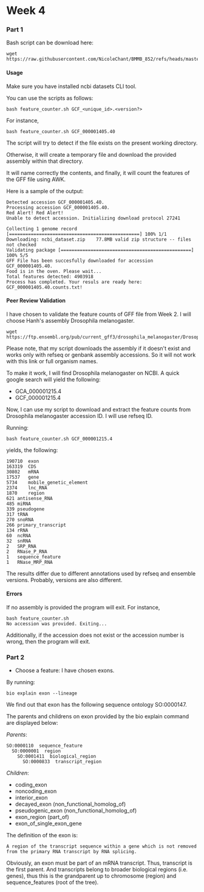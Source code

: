 # Week 4 


### Part 1 

Bash script can be download here:

```
wget https://raw.githubusercontent.com/NicoleChant/BMMB_852/refs/heads/master/Week4/feature_counter.sh
```

#### Usage

Make sure you have installed ncbi datasets CLI tool.

You can use the scripts as follows:

```
bash feature_counter.sh GCF_<unique_id>.<version?>
```

For instance,

```
bash feature_counter.sh GCF_000001405.40
```

The script will try to detect if the file exists on the present working directory.

Otherwise, it will create a temporary file and download the provided assembly within that directory.

It will name correctly the contents, and finally, it will count the features of the GFF file using AWK.

Here is a sample of the output:

```
Detected accession GCF_000001405.40.
Processing accession GCF_000001405.40.
Red Alert! Red Alert!
Unable to detect accession. Initializing download protocol 27241

Collecting 1 genome record [================================================] 100% 1/1
Downloading: ncbi_dataset.zip    77.8MB valid zip structure -- files not checked
Validating package [================================================] 100% 5/5
GFF File has been succesfully downloaded for accession GCF_000001405.40.
Food is in the oven. Please wait...
Total features detected: 4903918
Process has completed. Your resuls are ready here: GCF_000001405.40.counts.txt!
```

#### Peer Review Validation

I have chosen to validate the feature counts of GFF file from Week 2. I will choose Hanh's assembly Drosophila melanogaster.

```
wget https://ftp.ensembl.org/pub/current_gff3/drosophila_melanogaster/Drosophila_melanogaster.BDGP6.46.112.gff3.gz
```

Please note, that my script downloads the assembly if it doesn't exist and works only with refseq or genbank assembly accessions. 
So it will not work with this link or full organism names.

To make it work, I will find Drosophila melanogaster on NCBI. A quick google search will yield the following:

- GCA_000001215.4	
- GCF_000001215.4

Now, I can use my script to download and extract the feature counts from Drosophila melanogaster accession ID. I will use refseq ID.

Running:

```
bash feature_counter.sh GCF_000001215.4
```

yields, the following:

```
190710	exon
163319	CDS
30802	mRNA
17537	gene
5734	mobile_genetic_element
2374	lnc_RNA
1870	region
621	antisense_RNA
485	miRNA
339	pseudogene
317	tRNA
270	snoRNA
266	primary_transcript
134	rRNA
60	ncRNA
32	snRNA
2	SRP_RNA
2	RNase_P_RNA
1	sequence_feature
1	RNase_MRP_RNA
```

The results differ due to different annotations used by refseq and ensemble versions. Probably, versions are also different.

#### Errors


If no assembly is provided the program will exit. For instance,


```
bash feature_counter.sh 
No accession was provided. Exiting...
```

Additionally, if the accession does not exist or the accession number is wrong, then the program will exit.

### Part 2

- Choose a feature: I have chosen exons.

By running:

```
bio explain exon --lineage
```
We find out that exon has the following sequence ontology SO:0000147.

The parents and childrens on exon provided by the bio explain command are displayed below:

*Parents*:
```
SO:0000110  sequence_feature
  SO:0000001  region
    SO:0001411  biological_region
      SO:0000833  transcript_region
```

*Children*:
- coding_exon 
- noncoding_exon 
- interior_exon 
- decayed_exon (non_functional_homolog_of)
- pseudogenic_exon (non_functional_homolog_of)
- exon_region (part_of)
- exon_of_single_exon_gene 


The definition of the exon is:

```
A region of the transcript sequence within a gene which is not removed from the primary RNA transcript by RNA splicing.
```

Obviously, an exon must be part of an mRNA transcript. Thus, transcript is the first parent. And transcripts belong to broader biological regions (i.e. genes), 
thus this is the grandparent up to chromosome (region) and sequence_features (root of the tree).
